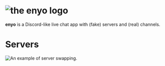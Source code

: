 # ![the enyo logo](https://i.ibb.co/n7c4ff5/image.png)

**enyo** is a Discord-like live chat app with (fake) servers and (real) channels.


# Servers

![An example of server swapping.](https://i.ibb.co/Fb0fb8W/Screen-Recording-2019-09-20-at-1-58-32-PM-mov.gif)
